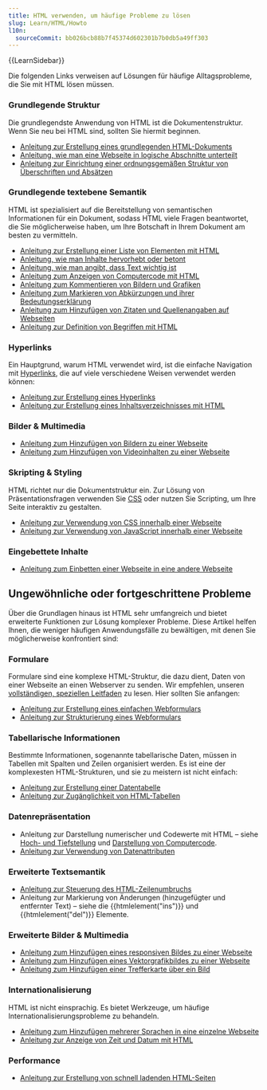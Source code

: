 ```yaml
---
title: HTML verwenden, um häufige Probleme zu lösen
slug: Learn/HTML/Howto
l10n:
  sourceCommit: bb026bcb88b7f45374d602301b7b0db5a49ff303
---
```


{{LearnSidebar}}

Die folgenden Links verweisen auf Lösungen für häufige Alltagsprobleme, die Sie mit HTML lösen müssen.

### Grundlegende Struktur

Die grundlegendste Anwendung von HTML ist die Dokumentenstruktur. Wenn Sie neu bei HTML sind, sollten Sie hiermit beginnen.

- [Anleitung zur Erstellung eines grundlegenden HTML-Dokuments](/de/docs/Learn/HTML/Introduction_to_HTML/Getting_started#anatomy_of_an_html_document)
- [Anleitung, wie man eine Webseite in logische Abschnitte unterteilt](/de/docs/Learn/HTML/Introduction_to_HTML/Document_and_website_structure)
- [Anleitung zur Einrichtung einer ordnungsgemäßen Struktur von Überschriften und Absätzen](/de/docs/Learn/HTML/Introduction_to_HTML/HTML_text_fundamentals#the_basics_headings_and_paragraphs)

### Grundlegende textebene Semantik

HTML ist spezialisiert auf die Bereitstellung von semantischen Informationen für ein Dokument, sodass HTML viele Fragen beantwortet, die Sie möglicherweise haben, um Ihre Botschaft in Ihrem Dokument am besten zu vermitteln.

- [Anleitung zur Erstellung einer Liste von Elementen mit HTML](/de/docs/Learn/HTML/Introduction_to_HTML/HTML_text_fundamentals#lists)
- [Anleitung, wie man Inhalte hervorhebt oder betont](/de/docs/Learn/HTML/Introduction_to_HTML/HTML_text_fundamentals#emphasis_and_importance)
- [Anleitung, wie man angibt, dass Text wichtig ist](/de/docs/Learn/HTML/Introduction_to_HTML/HTML_text_fundamentals#emphasis_and_importance)
- [Anleitung zum Anzeigen von Computercode mit HTML](/de/docs/Learn/HTML/Introduction_to_HTML/Advanced_text_formatting#representing_computer_code)
- [Anleitung zum Kommentieren von Bildern und Grafiken](/de/docs/Learn/HTML/Multimedia_and_embedding/Images_in_HTML#annotating_images_with_figures_and_figure_captions)
- [Anleitung zum Markieren von Abkürzungen und ihrer Bedeutungserklärung](/de/docs/Learn/HTML/Introduction_to_HTML/Advanced_text_formatting#abbreviations)
- [Anleitung zum Hinzufügen von Zitaten und Quellenangaben auf Webseiten](/de/docs/Learn/HTML/Introduction_to_HTML/Advanced_text_formatting#quotations)
- [Anleitung zur Definition von Begriffen mit HTML](/de/docs/Learn/HTML/Howto/Define_terms_with_HTML)

### Hyperlinks

Ein Hauptgrund, warum HTML verwendet wird, ist die einfache Navigation mit [Hyperlinks](/de/docs/Glossary/hyperlink), die auf viele verschiedene Weisen verwendet werden können:

- [Anleitung zur Erstellung eines Hyperlinks](/de/docs/Learn/HTML/Introduction_to_HTML/Creating_hyperlinks)
- [Anleitung zur Erstellung eines Inhaltsverzeichnisses mit HTML](/de/docs/Learn/HTML/Introduction_to_HTML/Creating_hyperlinks#active_learning_creating_a_navigation_menu)

### Bilder & Multimedia

- [Anleitung zum Hinzufügen von Bildern zu einer Webseite](/de/docs/Learn/HTML/Multimedia_and_embedding/Images_in_HTML#how_do_we_put_an_image_on_a_webpage)
- [Anleitung zum Hinzufügen von Videoinhalten zu einer Webseite](/de/docs/Learn/HTML/Multimedia_and_embedding/Video_and_audio_content)

### Skripting & Styling

HTML richtet nur die Dokumentstruktur ein. Zur Lösung von Präsentationsfragen verwenden Sie [CSS](/de/docs/Glossary/CSS) oder nutzen Sie Scripting, um Ihre Seite interaktiv zu gestalten.

- [Anleitung zur Verwendung von CSS innerhalb einer Webseite](/de/docs/Learn/CSS/First_steps/How_CSS_works#applying_css_to_the_dom)
- [Anleitung zur Verwendung von JavaScript innerhalb einer Webseite](/de/docs/Learn/HTML/Howto/Use_JavaScript_within_a_webpage)

### Eingebettete Inhalte

- [Anleitung zum Einbetten einer Webseite in eine andere Webseite](/de/docs/Learn/HTML/Multimedia_and_embedding/Other_embedding_technologies)

## Ungewöhnliche oder fortgeschrittene Probleme

Über die Grundlagen hinaus ist HTML sehr umfangreich und bietet erweiterte Funktionen zur Lösung komplexer Probleme. Diese Artikel helfen Ihnen, die weniger häufigen Anwendungsfälle zu bewältigen, mit denen Sie möglicherweise konfrontiert sind:

### Formulare

Formulare sind eine komplexe HTML-Struktur, die dazu dient, Daten von einer Webseite an einen Webserver zu senden. Wir empfehlen, unseren [vollständigen, speziellen Leitfaden](/de/docs/Learn/Forms) zu lesen. Hier sollten Sie anfangen:

- [Anleitung zur Erstellung eines einfachen Webformulars](/de/docs/Learn/Forms/Your_first_form)
- [Anleitung zur Strukturierung eines Webformulars](/de/docs/Learn/Forms/How_to_structure_a_web_form)

### Tabellarische Informationen

Bestimmte Informationen, sogenannte tabellarische Daten, müssen in Tabellen mit Spalten und Zeilen organisiert werden. Es ist eine der komplexesten HTML-Strukturen, und sie zu meistern ist nicht einfach:

- [Anleitung zur Erstellung einer Datentabelle](/de/docs/Learn/HTML/Tables/Basics)
- [Anleitung zur Zugänglichkeit von HTML-Tabellen](/de/docs/Learn/HTML/Tables/Advanced)

### Datenrepräsentation

- Anleitung zur Darstellung numerischer und Codewerte mit HTML – siehe [Hoch- und Tiefstellung](/de/docs/Learn/HTML/Introduction_to_HTML/Advanced_text_formatting#superscript_and_subscript) und [Darstellung von Computercode](/de/docs/Learn/HTML/Introduction_to_HTML/Advanced_text_formatting#representing_computer_code).
- [Anleitung zur Verwendung von Datenattributen](/de/docs/Learn/HTML/Howto/Use_data_attributes)

### Erweiterte Textsemantik

- [Anleitung zur Steuerung des HTML-Zeilenumbruchs](/de/docs/Web/HTML/Element/br)
- Anleitung zur Markierung von Änderungen (hinzugefügter und entfernter Text) – siehe die {{htmlelement("ins")}} und {{htmlelement("del")}} Elemente.

### Erweiterte Bilder & Multimedia

- [Anleitung zum Hinzufügen eines responsiven Bildes zu einer Webseite](/de/docs/Learn/HTML/Multimedia_and_embedding/Responsive_images)
- [Anleitung zum Hinzufügen eines Vektorgrafikbildes zu einer Webseite](/de/docs/Learn/HTML/Multimedia_and_embedding/Adding_vector_graphics_to_the_Web)
- [Anleitung zum Hinzufügen einer Trefferkarte über ein Bild](/de/docs/Learn/HTML/Howto/Add_a_hit_map_on_top_of_an_image)

### Internationalisierung

HTML ist nicht einsprachig. Es bietet Werkzeuge, um häufige Internationalisierungsprobleme zu behandeln.

- [Anleitung zum Hinzufügen mehrerer Sprachen in eine einzelne Webseite](/de/docs/Learn/HTML/Introduction_to_HTML/The_head_metadata_in_HTML#setting_the_primary_language_of_the_document)
- [Anleitung zur Anzeige von Zeit und Datum mit HTML](/de/docs/Learn/HTML/Introduction_to_HTML/Advanced_text_formatting#marking_up_times_and_dates)

### Performance

- [Anleitung zur Erstellung von schnell ladenden HTML-Seiten](/de/docs/Learn/HTML/Howto/Author_fast-loading_HTML_pages)
